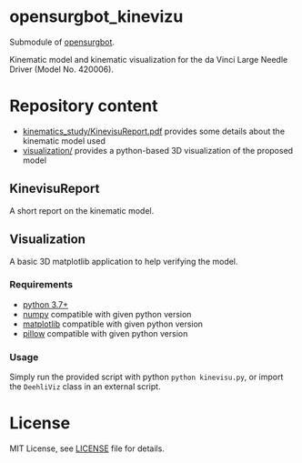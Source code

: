 # opensurgbot_kinevizu

Submodule of [opensurgbot](https://github.com/lgabp1/opensurgbot).

Kinematic model and kinematic visualization for the da Vinci Large Needle Driver (Model No. 420006).

# Repository content

* [kinematics_study/KinevisuReport.pdf](./kinematics_study/KinevisuReport.pdf) provides some details about the kinematic model used
* [visualization/](./visualization/) provides a python-based 3D visualization of the proposed model

## KinevisuReport

A short report on the kinematic model.

## Visualization

A basic 3D matplotlib application to help verifying the model.

### Requirements

* [python 3.7+](https://python.org/)
* [numpy](https://numpy.org/) compatible with given python version
* [matplotlib](https://matplotlib.org/) compatible with given python version
* [pillow](https://github.com/python-pillow/Pillow) compatible with given python version

### Usage

Simply run the provided script with python `python kinevisu.py`, or import the `DeehliViz` class in an external script.

# License

MIT License, see [LICENSE](./LICENSE) file for details.